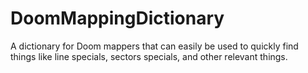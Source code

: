 # DoomMappingDictionary
A dictionary for Doom mappers that can easily be used to quickly find things like line specials, sectors specials, and other relevant things.
